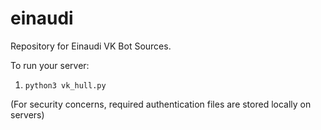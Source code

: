# einaudi

Repository for Einaudi VK Bot Sources.</br>

To run your server:</br>
1. `python3 vk_hull.py`</br>

(For security concerns, required authentication files are stored locally on servers)
